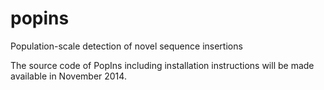 popins
======

Population-scale detection of novel sequence insertions

The source code of PopIns including installation instructions will be made available in November 2014.
